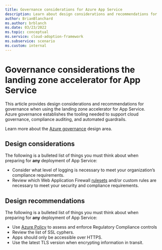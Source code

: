 ```yaml
---
title: Governance considerations for Azure App Service
description: Learn about design considerations and recommendations for governance in the landing zone accelerator for App Service
author: BrianBlanchard
ms.author: brblanch
ms.date: 03/23/2022
ms.topic: conceptual
ms.service: cloud-adoption-framework
ms.subservice: scenario
ms.custom: internal
---
```


# Governance considerations the landing zone accelerator for App Service

This article provides design considerations and recommendations for governance when using the landing zone accelerator for App Service. Azure governance establishes the tooling needed to support cloud governance, compliance auditing, and automated guardrails.

Learn more about the [Azure governance](/azure/cloud-adoption-framework/ready/landing-zone/design-area/governance) design area.

## Design considerations

The following is a bulleted list of things you must think about when preparing for **any** deployment of App Service:

- Consider what level of logging is necessary to meet your organization’s compliance requirements. 
- Review which Web Application Firewall [rulesets](/azure/web-application-firewall/ag/application-gateway-crs-rulegroups-rules?tabs=owasp32) and/or custom rules are necessary to meet your security and compliance requirements.

## Design recommendations

The following is a bulleted list of things you must think about when preparing for **any** deployment of App Service:

- Use [Azure Policy](/azure/app-service/policy-reference) to assess and enforce Regulatory Compliance controls
- Review the list of SSL cyphers.
- Apps should only be accessible over HTTPS.
- Use the latest TLS version when encrypting information in transit.